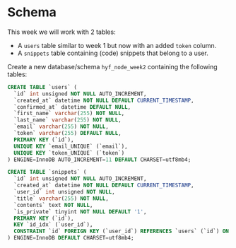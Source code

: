 # Schema

This week we will work with 2 tables:

- A `users` table similar to week 1 but now with an added `token` column.
- A `snippets` table containing (code) snippets that belong to a user.

Create a new database/schema `hyf_node_week2` containing the following tables:

```sql
CREATE TABLE `users` (
  `id` int unsigned NOT NULL AUTO_INCREMENT,
  `created_at` datetime NOT NULL DEFAULT CURRENT_TIMESTAMP,
  `confirmed_at` datetime DEFAULT NULL,
  `first_name` varchar(255) NOT NULL,
  `last_name` varchar(255) NOT NULL,
  `email` varchar(255) NOT NULL,
  `token` varchar(255) DEFAULT NULL,
  PRIMARY KEY (`id`),
  UNIQUE KEY `email_UNIQUE` (`email`),
  UNIQUE KEY `token_UNIQUE` (`token`)
) ENGINE=InnoDB AUTO_INCREMENT=11 DEFAULT CHARSET=utf8mb4;

CREATE TABLE `snippets` (
  `id` int unsigned NOT NULL AUTO_INCREMENT,
  `created_at` datetime NOT NULL DEFAULT CURRENT_TIMESTAMP,
  `user_id` int unsigned NOT NULL,
  `title` varchar(255) NOT NULL,
  `contents` text NOT NULL,
  `is_private` tinyint NOT NULL DEFAULT '1',
  PRIMARY KEY (`id`),
  KEY `id_idx` (`user_id`),
  CONSTRAINT `id` FOREIGN KEY (`user_id`) REFERENCES `users` (`id`) ON DELETE RESTRICT
) ENGINE=InnoDB DEFAULT CHARSET=utf8mb4;
```
